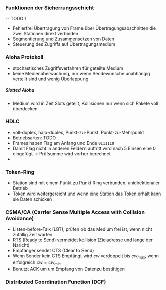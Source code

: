 ### Funktionen der Sicherrungsschicht
-- TODO 1

- Fehlerfrei Übertragung von Frame über Übertragungsabschnitten die zwei Stationen direkt verbinden
- Segmentierung und Zusammensetzen von Daten
- Steuerung des Zugriffs auf Übertragungsmedium
### Aloha Protokoll
- stochastisches Zugriffsverfahren für geteilte Medium
- keine Medienüberwachung, nur wenn Sendewünsche unabhängig verteilt sind und wenig Überlappung
##### Slotted Aloha
- Medium wird in Zeit Slots geteilt, Kollisionen nur wenn sich Pakete voll überdecken

### HDLC
- voll-duplex, halb-duplex, Punkt-zu-Punkt, Punkt-zu-Mehrpunkt 
- Betriebsarten: TODO
- Frames haben Flag am Anfang und Ende ```0111110``` 
- Damit Flag nicht in anderen Feldern auftritt wird nach 5 Einsen eine 0 eingefügt -> Prüfsumme wird vorher berechnet
- 

### Token-Ring
- Station sind mit einem Punkt zu Punkt Ring verbunden, unidirektionaler Betrieb
- Token wird weitergereicht und wenn eine Station das Token erhält kann sie Daten schicken

### CSMA/CA (Carrier Sense Multiple Access with Collision Avoidance)
- Listen-before-Talk (LBT), prüfen ob das Medium frei ist, wenn nicht zufällig Zeit warten
- RTS (Ready to Send) vermeidet kollision (Zieladresse und länge der Naricht)
- Empfänger sendet CTS (Clear to Send)
- Wenn Sender kein CTS Empfängt wird $cw$ verdoppelt bis $cw_{max}$, wenn erfolgreich $cw = cw_{min}$
- Benutzt ACK um um Empfang von Datenzu bestätigen

### Distributed Coordination Function (DCF)



